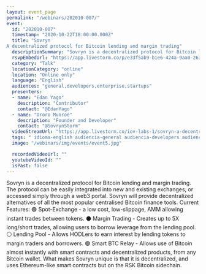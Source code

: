 ```yaml
---
layout: event_page
permalink: "/webinars/202010-007/"
event:
  id: "202010-007"
  timestamp: "2020-10-22T18:00:00.000Z"
  title: "Sovryn
A decentralized protocol for Bitcoin lending and margin trading"
  descriptionSummary: "Sovryn is a decentralized protocol for Bitcoin lending and margin trading. The protocol can be easily integrated into new and existing exch…"
  rsvpEmbedUrl: "https://app.livestorm.co/p/e33f5ab9-b1e6-424a-9aa0-2637acf67d6d/form"
  category: "Talk"
  locationCategory: "online"
  location: "Online only"
  language: "English"
  audiences: "general,developers,enterprise,startups"
  presenters:
  - name: "Edan Yago"
    description: "Contributor"
    contact: "@EdanYago"
  - name: "Ororo Munroe"
    description: "Founder and Developer"
    contact: "@SovrynStorm"
  videoStreamUrl: "https://app.livestorm.co/iov-labs-1/sovryn-a-decentralized-protocol-for-bitcoin-lending-and-margin-trading"
  tags: " idioma-english audiencia-general audiencia-developers audiencia-enterprise audiencia-startups"
  image: "/webinars/img/events/event5.jpg"

  recordedVideoUrl: ""
  youtubeVideoId: ""
  isPast: false
---
```



Sovryn is a decentralized protocol for Bitcoin lending and margin trading. The protocol can be easily integrated into new and existing exchanges, or accessed simply through a web3 portal. Sovryn will provide decentralized alternatives of all the most popular centralised Bitcoin finance tools. 
Current Features:
🟢 Spot-Exchange - a low cost, low-slippage, AMM allowing instant trades between tokens.
⚫ Margin Trading - Creates up to 5X long/short trades, allowing users to borrow leverage from the lending pool.
⚪ Lending Pool - Allows HODLers to earn interest by lending tokens to margin traders and borrowers.
🟢 Smart BTC Relay - Allows use of Bitcoin almost instantly with smart contracts and decentralized products, from any Bitcoin wallet. 
What makes Sovryn unique is that it is decentralized, and uses Ethereum-like smart contracts but on the RSK Bitcoin sidechain.

